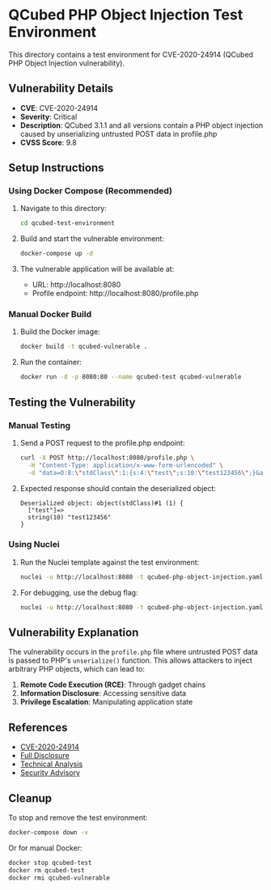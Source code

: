 # QCubed PHP Object Injection Test Environment

This directory contains a test environment for CVE-2020-24914 (QCubed PHP Object Injection vulnerability).

## Vulnerability Details

- **CVE**: CVE-2020-24914
- **Severity**: Critical
- **Description**: QCubed 3.1.1 and all versions contain a PHP object injection caused by unserializing untrusted POST data in profile.php
- **CVSS Score**: 9.8

## Setup Instructions

### Using Docker Compose (Recommended)

1. Navigate to this directory:
   ```bash
   cd qcubed-test-environment
   ```

2. Build and start the vulnerable environment:
   ```bash
   docker-compose up -d
   ```

3. The vulnerable application will be available at:
   - URL: http://localhost:8080
   - Profile endpoint: http://localhost:8080/profile.php

### Manual Docker Build

1. Build the Docker image:
   ```bash
   docker build -t qcubed-vulnerable .
   ```

2. Run the container:
   ```bash
   docker run -d -p 8080:80 --name qcubed-test qcubed-vulnerable
   ```

## Testing the Vulnerability

### Manual Testing

1. Send a POST request to the profile.php endpoint:
   ```bash
   curl -X POST http://localhost:8080/profile.php \
     -H "Content-Type: application/x-www-form-urlencoded" \
     -d "data=O:8:\"stdClass\":1:{s:4:\"test\";s:10:\"test123456\";}&action=save&id=1"
   ```

2. Expected response should contain the deserialized object:
   ```
   Deserialized object: object(stdClass)#1 (1) {
     ["test"]=>
     string(10) "test123456"
   }
   ```

### Using Nuclei

1. Run the Nuclei template against the test environment:
   ```bash
   nuclei -u http://localhost:8080 -t qcubed-php-object-injection.yaml -v
   ```

2. For debugging, use the debug flag:
   ```bash
   nuclei -u http://localhost:8080 -t qcubed-php-object-injection.yaml -debug
   ```

## Vulnerability Explanation

The vulnerability occurs in the `profile.php` file where untrusted POST data is passed to PHP's `unserialize()` function. This allows attackers to inject arbitrary PHP objects, which can lead to:

1. **Remote Code Execution (RCE)**: Through gadget chains
2. **Information Disclosure**: Accessing sensitive data
3. **Privilege Escalation**: Manipulating application state

## References

- [CVE-2020-24914](https://cve.mitre.org/cgi-bin/cvename.cgi?name=CVE-2020-24914)
- [Full Disclosure](http://seclists.org/fulldisclosure/2021/Mar/28)
- [Technical Analysis](https://tech.feedyourhead.at/content/QCubed-PHP-Object-Injection-CVE-2020-24914)
- [Security Advisory](https://www.ait.ac.at/themen/cyber-security/pentesting/security-advisories/ait-sa-20210215-01)

## Cleanup

To stop and remove the test environment:

```bash
docker-compose down -v
```

Or for manual Docker:

```bash
docker stop qcubed-test
docker rm qcubed-test
docker rmi qcubed-vulnerable
``` 